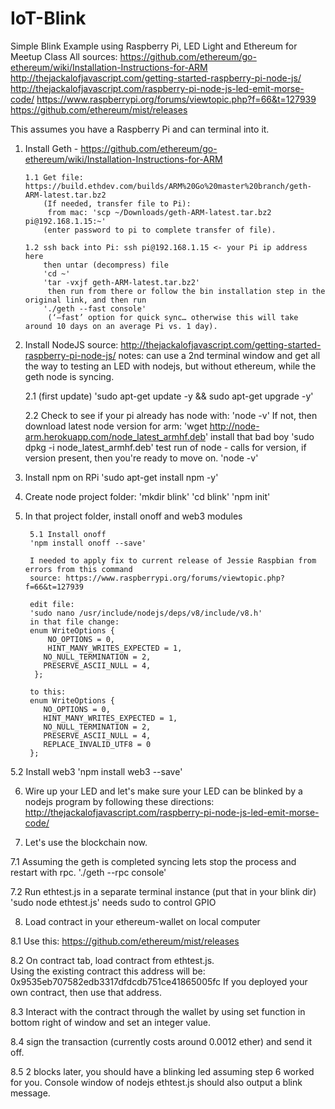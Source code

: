 # IoT-Blink
Simple Blink Example using Raspberry Pi, LED Light and Ethereum for Meetup Class
All sources:
https://github.com/ethereum/go-ethereum/wiki/Installation-Instructions-for-ARM
http://thejackalofjavascript.com/getting-started-raspberry-pi-node-js/
http://thejackalofjavascript.com/raspberry-pi-node-js-led-emit-morse-code/
https://www.raspberrypi.org/forums/viewtopic.php?f=66&t=127939
https://github.com/ethereum/mist/releases



This assumes you have a Raspberry Pi and can terminal into it.

1.  Install Geth - https://github.com/ethereum/go-ethereum/wiki/Installation-Instructions-for-ARM

        1.1 Get file: https://build.ethdev.com/builds/ARM%20Go%20master%20branch/geth-ARM-latest.tar.bz2 
            (If needed, transfer file to Pi):
             from mac: 'scp ~/Downloads/geth-ARM-latest.tar.bz2 pi@192.168.1.15:~'
            (enter password to pi to complete transfer of file).

        1.2 ssh back into Pi: ssh pi@192.168.1.15 <- your Pi ip address here 
            then untar (decompress) file
            'cd ~'
            'tar -vxjf geth-ARM-latest.tar.bz2'
             then run from there or follow the bin installation step in the original link, and then run
            './geth --fast console'
             (‘—fast’ option for quick sync… otherwise this will take around 10 days on an average Pi vs. 1 day).
     
2.  Install NodeJS
    source:  http://thejackalofjavascript.com/getting-started-raspberry-pi-node-js/
    notes: can use a 2nd terminal window and get all the way to testing an LED with nodejs, but without ethereum, while the geth node is     syncing. 

    2.1 (first update)
       'sudo apt-get update -y && sudo apt-get upgrade -y'

    2.2 Check to see if your pi already has node with:
        'node -v' 
        If not, then download latest node version for arm:
        'wget http://node-arm.herokuapp.com/node_latest_armhf.deb'
        install that bad boy
        'sudo dpkg -i node_latest_armhf.deb'
        test run of node - calls for version, if version present, then you're ready to move on.
        'node -v'


3. Install npm on RPi 
   'sudo apt-get install npm -y'

4. Create node project folder:
  'mkdir blink'
  'cd blink'
  'npm init'
    

5. In that project folder, install onoff and web3 modules

        5.1 Install onoff
        'npm install onoff --save'
    
        I needed to apply fix to current release of Jessie Raspbian from errors from this command
        source: https://www.raspberrypi.org/forums/viewtopic.php?f=66&t=127939

        edit file:
        'sudo nano /usr/include/nodejs/deps/v8/include/v8.h'
        in that file change:
        enum WriteOptions {
            NO_OPTIONS = 0,
            HINT_MANY_WRITES_EXPECTED = 1,
           NO_NULL_TERMINATION = 2,
           PRESERVE_ASCII_NULL = 4,
         };

        to this:
        enum WriteOptions {
           NO_OPTIONS = 0,
           HINT_MANY_WRITES_EXPECTED = 1,
           NO_NULL_TERMINATION = 2,
           PRESERVE_ASCII_NULL = 4,
           REPLACE_INVALID_UTF8 = 0
        };
 
 5.2 Install web3
    'npm install web3 --save'
    

6.  Wire up your LED and let's make sure your LED can be blinked by a nodejs program by following these directions:
http://thejackalofjavascript.com/raspberry-pi-node-js-led-emit-morse-code/


7. Let's use the blockchain now. 

7.1 Assuming the geth is completed syncing lets stop the process and restart with rpc.
    './geth --rpc console'
    
7.2 Run ethtest.js in a separate terminal instance (put that in your blink dir)
    'sudo node ethtest.js'
    needs sudo to control GPIO
    
    
8. Load contract in your ethereum-wallet on local computer

8.1 Use this: https://github.com/ethereum/mist/releases  

8.2 On contract tab, load contract from ethtest.js.  
      Using the existing contract this address will be: 0x9535eb707582edb3317dfdcdb751ce41865005fc 
      If you deployed your own contract, then use that address.
      
8.3 Interact with the contract through the wallet by using set function in bottom right of window and set an integer value. 

8.4 sign the transaction (currently costs around 0.0012 ether) and send it off.

8.5 2 blocks later, you should have a blinking led assuming step 6 worked for you.  Console window of nodejs ethtest.js should also output a blink message. 


   







